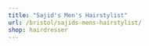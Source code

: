 ```yaml
---
title: "Sajid's Men's Hairstylist"
url: /bristol/sajids-mens-hairstylist/
shop: hairdresser
---
```

